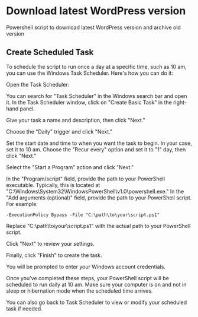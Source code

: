 # Download latest WordPress version
Powershell script to download latest WordPress version and archive old version

## Create Scheduled Task
To schedule the script to run once a day at a specific time, such as 10 am, you can use the Windows Task Scheduler. Here's how you can do it:

Open the Task Scheduler:

You can search for "Task Scheduler" in the Windows search bar and open it.
In the Task Scheduler window, click on "Create Basic Task" in the right-hand panel.

Give your task a name and description, then click "Next."

Choose the "Daily" trigger and click "Next."

Set the start date and time to when you want the task to begin. In your case, set it to 10 am. Choose the "Recur every" option and set it to "1" day, then click "Next."

Select the "Start a Program" action and click "Next."

In the "Program/script" field, provide the path to your PowerShell executable. Typically, this is located at "C:\Windows\System32\WindowsPowerShell\v1.0\powershell.exe." In the "Add arguments (optional)" field, provide the path to your PowerShell script. For example:

```
-ExecutionPolicy Bypass -File "C:\path\to\your\script.ps1"
```
Replace "C:\path\to\your\script.ps1" with the actual path to your PowerShell script.

Click "Next" to review your settings.

Finally, click "Finish" to create the task.

You will be prompted to enter your Windows account credentials.

Once you've completed these steps, your PowerShell script will be scheduled to run daily at 10 am. Make sure your computer is on and not in sleep or hibernation mode when the scheduled time arrives.

You can also go back to Task Scheduler to view or modify your scheduled task if needed.
